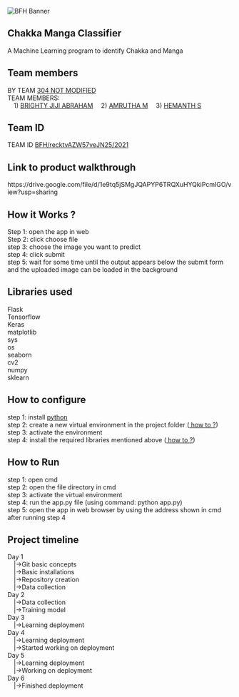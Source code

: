 
![BFH Banner](https://trello-attachments.s3.amazonaws.com/542e9c6316504d5797afbfb9/542e9c6316504d5797afbfc1/39dee8d993841943b5723510ce663233/Frame_19.png)

## Chakka Manga Classifier
A Machine Learning program to identify Chakka and Manga<br>

## Team members
<p>BY TEAM <a href="#" target="_blank">304 NOT MODIFIED</a><br>
TEAM MEMBERS: <br>
&emsp;1) <a href="https://github.com/BrightyJijiAbraham">BRIGHTY JIJI ABRAHAM</a>
&emsp;2) <a href="https://github.com/amruthaaji05">AMRUTHA M</a>
&emsp;3) <a href="https://github.com/hemanths007">HEMANTH S</a></p>

## Team ID
<p>TEAM ID <a href="#" target="_blank">BFH/recktvAZW57veJN25/2021</a><br></p>

## Link to product walkthrough
<p>https://drive.google.com/file/d/1e9tq5jSMgJQAPYP6TRQXuHYQkiPcmIGO/view?usp=sharing<br></p>

## How it Works ?
<p>
Step 1: open the app in web<br>
Step 2: click choose file<br>
step 3: choose the image you want to predict<br>
step 4: click submit<br>
step 5: wait for some time until the output appears below the submit form and the uploaded image can be loaded in the background<br>
</p>

## Libraries used
<p>
Flask<br>
Tensorflow<br>
Keras<br>
matplotlib<br>
sys<br>
os<br>
seaborn<br>
cv2<br>
numpy<br>
sklearn<br>
</p>

## How to configure
<p>
step 1: install <a href="https://www.python.org/"> python </a><br>
step 2: create a new virtual environment in the project folder (<a href="https://www.liquidweb.com/kb/how-to-setup-a-python-virtual-environment-on-windows-10/"> how to ?</a>)<br>
step 3: activate the environment <br>
step 4: install the required libraries mentioned above (<a href="https://packaging.python.org/tutorials/installing-packages/#use-pip-for-installing"> how to ?</a>)<br>
</p>

## How to Run
<p>
step 1: open cmd<br>
step 2: open the file directory in cmd<br>
step 3: activate the virtual environment<br>
step 4: run the app.py file (using command: python app.py)<br>
step 5: open the app in web browser by using the address shown in cmd after running step 4<br>
</p>

## Project timeline
Day 1<br>
&emsp;|->Git basic concepts <br>
&emsp;|->Basic installations<br>
&emsp;|->Repository creation<br>
&emsp;|->Data collection<br>
Day 2<br>
&emsp;|->Data collection<br>
&emsp;|->Training model<br>
Day 3<br>
&emsp;|->Learning deployment<br>
Day 4<br>
&emsp;|->Learning deployment<br>
&emsp;|->Started working on deployment<br>
Day 5<br>
&emsp;|->Learning deployment<br>
&emsp;|->Working on deployment<br>
Day 6<br>
&emsp;|->Finished deployment<br>